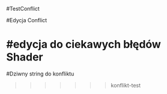 #TestConflict

#Edycja Conflict


#edycja do ciekawych błędów Shader
=======
#Dziwny string do konfliktu
>>>>>>> konflikt-test
